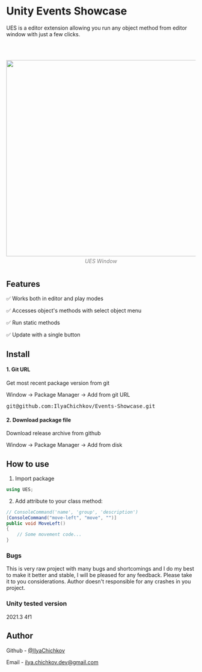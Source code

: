 # Unity Events Showcase

UES is a editor extension allowing you run any object method from editor window with just a few clicks.

<p style="margin-top: 60px"></p>

<div style="display: flex; justify-content: center; align-items: center; flex-direction: column">
    <img src="/Packages/EventShowcase/Images/preview.png" width="520px"></img>
    <div style="margin-top: 4px; font-style: italic; font-size: 14px; color: grey;">UES Window</div>
</div>

<p style="margin-top: 40px"></p>

## Features

✅ Works both in editor and play modes

✅ Accesses object's methods with select object menu

✅ Run static methods

✅ Update with a single button

## Install

<div class="notecard note">
    <h4>1. Git URL</h4>
    <p>Get most recent package version from git</p>
    <p>Window -> Package Manager -> Add from git URL</p>
    <pre class="brush: js">git@github.com:IlyaChichkov/Events-Showcase.git</pre>
    <h4>2. Download package file</h4>
    <p>Download release archive from github</p>
    <p>Window -> Package Manager -> Add from disk</p>
</div>

## How to use

1. Import package

```cs
using UES;
```

2. Add attribute to your class method:

```cs
// ConsoleCommand('name', 'group', 'description')
[ConsoleCommand("move-left", "move", "")]
public void MoveLeft()
{
    // Some movement code...
}
```

### Bugs

This is very raw project with many bugs and shortcomings and I do my best to make it better and stable, I will be pleased for any feedback. Please take it to you considerations. Author doesn't responsible for any crashes in you project.

### Unity tested version

2021.3 4f1

## Author

Github - [@IlyaChichkov](https://github.com/IlyaChichkov/)

Email - [ilya.chichkov.dev@gmail.com](mailto:ilya.chichkov.dev@gmail.com)
